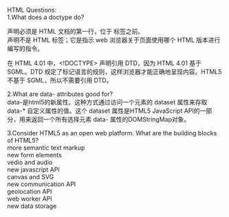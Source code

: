 HTML Questions:</br>
1.What does a doctype do?</br>
<!DOCTYPE> 声明必须是 HTML 文档的第一行，位于 <html> 标签之前。</br>
<!DOCTYPE> 声明不是 HTML 标签；它是指示 web 浏览器关于页面使用哪个 HTML 版本进行编写的指令。</br>
在 HTML 4.01 中，<!DOCTYPE> 声明引用 DTD，因为 HTML 4.01 基于 SGML。DTD 规定了标记语言的规则，这样浏览器才能正确地呈现内容。HTML5 不基于 SGML，所以不需要引用 DTD。</br>
  
2.What are data- attributes good for?</br>
data-是html5的新属性。这种方式通过访问一个元素的 dataset 属性来存取 data-* 自定义属性的值。这个 dataset 属性是HTML5 JavaScript API的一部分，用来返回一个所有选择元素 data- 属性的DOMStringMap对象。</br>

3.Consider HTML5 as an open web platform. What are the building blocks of HTML5?</br>
more semantic text markup</br>
new form elements</br>
vedio and audio</br>
new javascript API</br>
canvas and SVG</br>
new communication API</br>
geolocation API</br>
web worker API</br>
new data storage</br>
